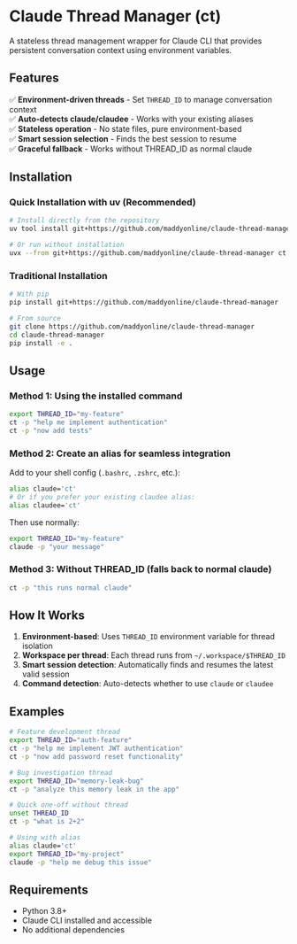 # Claude Thread Manager (ct)

A stateless thread management wrapper for Claude CLI that provides persistent conversation context using environment variables.

## Features

✅ **Environment-driven threads** - Set `THREAD_ID` to manage conversation context  
✅ **Auto-detects claude/claudee** - Works with your existing aliases  
✅ **Stateless operation** - No state files, pure environment-based  
✅ **Smart session selection** - Finds the best session to resume  
✅ **Graceful fallback** - Works without THREAD_ID as normal claude  

## Installation

### Quick Installation with uv (Recommended)

```bash
# Install directly from the repository
uv tool install git+https://github.com/maddyonline/claude-thread-manager

# Or run without installation
uvx --from git+https://github.com/maddyonline/claude-thread-manager ct -p "your message"
```

### Traditional Installation

```bash
# With pip
pip install git+https://github.com/maddyonline/claude-thread-manager

# From source
git clone https://github.com/maddyonline/claude-thread-manager
cd claude-thread-manager
pip install -e .
```

## Usage

### Method 1: Using the installed command
```bash
export THREAD_ID="my-feature"
ct -p "help me implement authentication"
ct -p "now add tests"
```

### Method 2: Create an alias for seamless integration
Add to your shell config (`.bashrc`, `.zshrc`, etc.):
```bash
alias claude='ct'
# Or if you prefer your existing claudee alias:
alias claudee='ct'
```

Then use normally:
```bash
export THREAD_ID="my-feature"
claude -p "your message"
```

### Method 3: Without THREAD_ID (falls back to normal claude)
```bash
ct -p "this runs normal claude"
```

## How It Works

1. **Environment-based**: Uses `THREAD_ID` environment variable for thread isolation
2. **Workspace per thread**: Each thread runs from `~/.workspace/$THREAD_ID`
3. **Smart session detection**: Automatically finds and resumes the latest valid session
4. **Command detection**: Auto-detects whether to use `claude` or `claudee`

## Examples

```bash
# Feature development thread
export THREAD_ID="auth-feature"
ct -p "help me implement JWT authentication"
ct -p "now add password reset functionality"

# Bug investigation thread  
export THREAD_ID="memory-leak-bug"
ct -p "analyze this memory leak in the app"

# Quick one-off without thread
unset THREAD_ID
ct -p "what is 2+2"

# Using with alias
alias claude='ct'
export THREAD_ID="my-project"
claude -p "help me debug this issue"
```

## Requirements

- Python 3.8+
- Claude CLI installed and accessible
- No additional dependencies